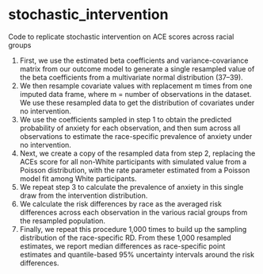 # stochastic_intervention
Code to replicate stochastic intervention on ACE scores across racial groups


1. First, we use the estimated beta coefficients and variance-covariance matrix from our outcome model to generate a single resampled value of the beta coefficients from a multivariate normal distribution (37–39).
2. We then resample covariate values with replacement m times from one imputed data frame, where m = number of observations in the dataset. We use these resampled data to get the distribution of covariates under no intervention.
3. We use the coefficients sampled in step 1 to obtain the predicted probability of anxiety for each observation, and then sum across all observations to estimate the race-specific prevalence of anxiety under no intervention.
4. Next, we create a copy of the resampled data from step 2, replacing the ACEs score for all non-White participants with simulated value from a Poisson distribution, with the rate parameter estimated from a Poisson model fit among White participants.
5. We repeat step 3 to calculate the prevalence of anxiety in this single draw from the intervention distribution.
6. We calculate the risk differences by race as the averaged risk differences across each observation in the various racial groups from the resampled population.
7. Finally, we repeat this procedure 1,000 times to build up the sampling distribution of the race-specific RD. From these 1,000 resampled estimates, we report median differences as race-specific point estimates and quantile-based 95% uncertainty intervals around the risk differences.
